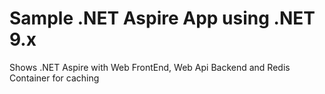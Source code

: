 # Sample .NET Aspire App using .NET 9.x

Shows .NET Aspire with Web FrontEnd, Web Api Backend and Redis Container for caching
